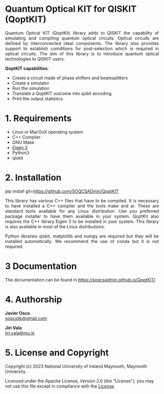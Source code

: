 # Quantum Optical KIT for QISKIT (QoptKIT) 

<p align="justify" >Quantum Optical KIT (QoptKit) library adds to QISKIT the capability of simulating and compiling quantum optical circuits. Optical circuits are defined by interconnected ideal components. The library also provides support to establish comditions for post-selection which is required in optical circuits. The aim of this library is to introduce quantum optical technologies to QISKIT users.</p>

**QoptKIT capabilities**:

- Create a circuit made of phase shifters and beamsplitters
- Create a simulator 
- Run the simulation
- Translate a QoptKIT outcome into qubit encoding.
- Print the output statistics. 

 
# 1. Requirements #

* Linux or MacOsX operating system
* C++ Compiler
* GNU Make
* [Eigen 3](https://eigen.tuxfamily.org/index.php?title=Main_Page)
* Python3
* qiskit


# 2. Installation #
pip install git+https://github.com/SOQCSADmin/QoptKIT

<p align="justify">This library has various C++ files that have to be compiled. It is necessary to have installed a C++ compiler and the tools make and ar.  These are standard tools available
for any Linux distribution. Use you preferred package installer to have them available in your system. QoptKit also requires the C++ library Eigen 3 to be installed in your system.
This library is also available in most of the Linux distributions.</p>

<p align="justify">
Python libraries qiskit, matplotlib and numpy are required but they will be installed automatically. We recommend the use of conda but it is not required.
</p>

# 3 Documentation
The documentation can be found in https://soqcsadmin.github.io/QoptKIT/

# 4. Authorship #
<b>Javier Osca</b> <br>
soqcslib@gmail.com

<b>Jiri Vala</b> <br>
jiri.vala@mu.ie

# 5. License and Copyright #
Copyright (c) 2023 National University of Ireland Maynooth, Maynooth University. 

Licensed under the Apache License, Version 2.0 (the "License"); you may not use this file except in compliance with the [License](./LICENSE.TXT). 

